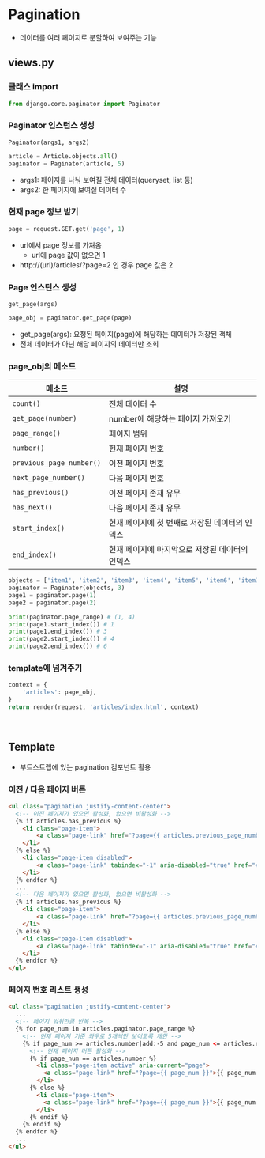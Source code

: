 # Pagination
- 데이터를 여러 페이지로 분할하여 보여주는 기능
## views.py
### 클래스 import
```python
from django.core.paginator import Paginator
```
### Paginator 인스턴스 생성
`Paginator(args1, args2)`
```python
article = Article.objects.all()
paginator = Paginator(article, 5)
```
- args1: 페이지를 나눠 보여질 전체 데이터(queryset, list 등)
- args2: 한 페이지에 보여질 데이터 수
### 현재 page 정보 받기
```python
page = request.GET.get('page', 1)
```
- url에서 page 정보를 가져옴
  - url에 page 값이 없으면 1
- http://(url)/articles/?page=2 인 경우 page 값은 2
### Page 인스턴스 생성
`get_page(args)`
```python
page_obj = paginator.get_page(page)
```
- get_page(args): 요청된 페이지(page)에 해당하는 데이터가 저장된 객체
- 전체 데이터가 아닌 해당 페이지의 데이터만 조회
### page_obj의 메소드
|메소드|설명|
|---|---|
|`count()`|전체 데이터 수|
|`get_page(number)`|number에 해당하는 페이지 가져오기|
|`page_range()`|페이지 범위|
|`number()`|현재 페이지 번호|
|`previous_page_number()`|이전 페이지 번호|
|`next_page_number()`|다음 페이지 번호|
|`has_previous()`|이전 페이지 존재 유무|
|`has_next()`|다음 페이지 존재 유무|
|`start_index()`|현재 페이지에 첫 번째로 저장된 데이터의 인덱스|
|`end_index()`|현재 페이지에 마지막으로 저장된 데이터의 인덱스|
```python
objects = ['item1', 'item2', 'item3', 'item4', 'item5', 'item6', 'item7']
paginator = Paginator(objects, 3)
page1 = paginator.page(1)
page2 = paginator.page(2)

print(paginator.page_range) # (1, 4)
print(page1.start_index()) # 1
print(page1.end_index()) # 3
print(page2.start_index()) # 4
print(page2.end_index()) # 6
```
### template에 넘겨주기
```python
context = {
    'articles': page_obj,
}
return render(request, 'articles/index.html', context)
```

<br>

## Template
- 부트스트랩에 있는 pagination 컴포넌트 활용
### 이전 / 다음 페이지 버튼
```html
<ul class="pagination justify-content-center">
  <!-- 이전 페이지가 있으면 활성화, 없으면 비활성화 -->
  {% if articles.has_previous %}
    <li class="page-item">
        <a class="page-link" href="?page={{ articles.previous_page_number }}">이전</a>
    </li>
  {% else %}
    <li class="page-item disabled">
        <a class="page-link" tabindex="-1" aria-disabled="true" href="#">이전</a>
    </li>
  {% endfor %}
  ...
  <!-- 다음 페이지가 있으면 활성화, 없으면 비활성화 -->
  {% if articles.has_previous %}
    <li class="page-item">
        <a class="page-link" href="?page={{ articles.previous_page_number }}">이전</a>
    </li>
  {% else %}
    <li class="page-item disabled">
        <a class="page-link" tabindex="-1" aria-disabled="true" href="#">이전</a>
    </li>
  {% endfor %}
</ul>
```
### 페이지 번호 리스트 생성
```html
<ul class="pagination justify-content-center">
  ...
  <!-- 페이지 범위만큼 반복 -->
  {% for page_num in articles.paginator.page_range %}
    <!-- 현재 페이지 기준 좌우로 5개씩만 보이도록 제한 -->
    {% if page_num >= articles.number|add:-5 and page_num <= articles.number|add:5 %}
      <!-- 현재 페이지 버튼 활성화 -->
      {% if page_num == articles.number %}
        <li class="page-item active" aria-current="page">
          <a class="page-link" href="?page={{ page_num }}">{{ page_num }}</a>
        </li>
      {% else %}
        <li class="page-item">
          <a class="page-link" href="?page={{ page_num }}">{{ page_num }}</a>
        </li>
      {% endif %}
    {% endif %}
  {% endfor %}
  ...
</ul>
```